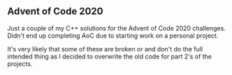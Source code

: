 ## Advent of Code 2020
Just a couple of my C++ solutions for the Advent of Code 2020 challenges. Didn't end up completing AoC due to starting work on a personal project.

It's very likely that some of these are broken or and don't do the full intended thing as I decided to overwrite the old code for part 2's of the projects. 
